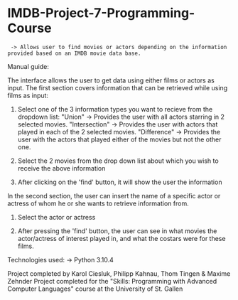 # IMDB-Project-7-Programming-Course
	 -> Allows user to find movies or actors depending on the information provided based on an IMDB movie data base.

Manual guide:

The interface allows the user to get data using either films or actors as input. The first section covers information that can be retrieved while using films as input: 

1) Select one of the 3 information types you want to recieve from the dropdown list:
	"Union"         -> Provides the user with all actors starring in 2 selected movies.
	"Intersection"  -> Provides the user with actors that played in each of the 2 selected movies.
	"Difference"    -> Provides the user with the actors that played either of the movies but not the other one.


2) Select the 2 movies from the drop down list about which you wish to receive the above information  

3) After clicking on the 'find' button, it will show the user the information

In the second section, the user can insert the name of a specific actor or actress of whom he or she wants to retrieve information from. 

1) Select the actor or actress

2) After pressing the 'find' button, the user can see in what movies the actor/actress of interest played in, and what the costars were for these films.


Technologies used:
	-> Python 3.10.4

Project completed by Karol Ciesluk, Philipp Kahnau, Thom Tingen & Maxime Zehnder
Project completed for the "Skills: Programming with Advanced Computer Languages" course at the University of St. Gallen
